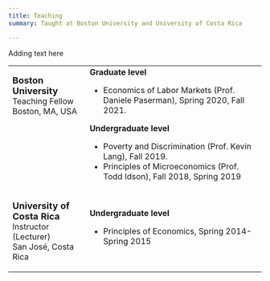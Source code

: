 ```yaml
---
title: Teaching
summary: Taught at Boston University and University of Costa Rica

---
```


Adding text here

<table width="100%">
<tbody>
<tr>
<td  style="vertical-align:top">
<p><strong> <font size="+1">Boston University</strong></font><br>
  Teaching Fellow<br>
  Boston, MA, USA
</p>
</td>
<td>
<strong>Graduate level</strong>
<ul>
  <li>Economics of Labor Markets (Prof. Daniele Paserman), Spring 2020, Fall 2021.</li>
</ul>
<strong>Undergraduate level</strong>
<ul>
  <li>Poverty and Discrimination (Prof. Kevin Lang), Fall 2019.  </li>
  <li>Principles of Microeconomics (Prof. Todd Idson), Fall 2018, Spring 2019</li>
</ul>
</td>
</tr>
<tr>
<td  style="vertical-align:top">
<p><strong> <font size="+1">University of Costa Rica</strong></font><br>
  Instructor (Lecturer) <br>
  San José, Costa Rica
</p>
</td>
<td>
<strong>Undergraduate level</strong><br>
<ul>
  <li>  Principles of Economics, Spring 2014-Spring 2015</li>
</ul>
</tbody>
</table>